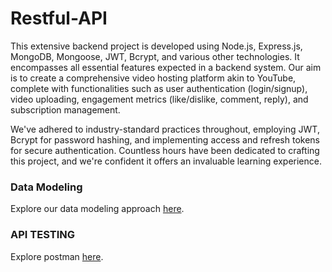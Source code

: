 # Restful-API

This extensive backend project is developed using Node.js, Express.js, MongoDB, Mongoose, JWT, Bcrypt, and various other technologies. It encompasses all essential features expected in a backend system. Our aim is to create a comprehensive video hosting platform akin to YouTube, complete with functionalities such as user authentication (login/signup), video uploading, engagement metrics (like/dislike, comment, reply), and subscription management.

We've adhered to industry-standard practices throughout, employing JWT, Bcrypt for password hashing, and implementing access and refresh tokens for secure authentication. Countless hours have been dedicated to crafting this project, and we're confident it offers an invaluable learning experience.

### Data Modeling

Explore our data modeling approach [here](https://app.eraser.io/workspace/04cKJJFlLoAq3P75tFVu).

### API TESTING

Explore postman [here](https://www.postman.com/security-architect-92707744/workspace/restful-api/documentation/30679487-2286ca2f-27d7-4e40-99f6-79ada817bdaf).
